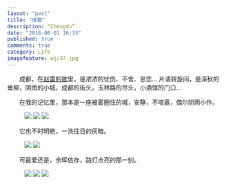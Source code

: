 ```yaml
---
layout: "post"
title: "成都"
description: “Chengdu”
date: "2016-08-01 16:33"
published: true
comments: true
category: Life
imagefeature: wj/37.jpg
---
```

&emsp;&emsp;成都，在[赵雷的歌](http://music.163.com/#/song?id=30260031)里，是浓浓的忧伤、不舍、思恋... 片语转旋间，是深秋的垂柳，阴雨的小城，成都的街头，玉林路的尽头，小酒馆的门口...

<!--more-->

&emsp;&emsp;在我的记忆里，那本是一座被雾圈住的城，安静，不喧嚣，偶尔阴雨小作。
<figure class="third">
	<a href="{{ site.url }}/images/wj/42.jpg"><img src="{{ site.url }}/images/wj/42.jpg"></a>
	<a href="{{ site.url }}/images/wj/39.jpg"><img src="{{ site.url }}/images/wj/39.jpg"></a>
	<a href="{{ site.url }}/images/wj/40.jpg"><img src="{{ site.url }}/images/wj/40.jpg"></a>
</figure>

&emsp;&emsp;它也不时明艳，一洗往日的灰暗。
<figure class="half">
	<a href="{{ site.url }}/images/wj/36.jpg"><img src="{{ site.url }}/images/wj/36.jpg"></a>
	<a href="{{ site.url }}/images/wj/34.jpg"><img src="{{ site.url }}/images/wj/34.jpg"></a>
</figure>

&emsp;&emsp;可最爱还是，余晖依存，路灯点亮的那一刻。
<figure class="third">
	<a href="{{ site.url }}/images/wj/29.jpg"><img src="{{ site.url }}/images/wj/29.jpg"></a>
	<a href="{{ site.url }}/images/wj/31.jpg"><img src="{{ site.url }}/images/wj/31.jpg"></a>
	<a href="{{ site.url }}/images/wj/33.jpg"><img src="{{ site.url }}/images/wj/33.jpg"></a>
</figure>
